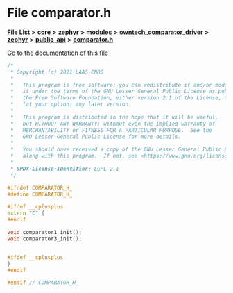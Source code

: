 

# File comparator.h

[**File List**](files.md) **>** [**core**](dir_771164b9325b04f1442f7a3ffa8ecb89.md) **>** [**zephyr**](dir_09002e7ce91f09aeb040dfd1861a47f4.md) **>** [**modules**](dir_6d0fb8ab814c517e7f155fb837e32f72.md) **>** [**owntech\_comparator\_driver**](dir_5e1fc12cba5504c19e6728f660c9416f.md) **>** [**zephyr**](dir_d1334978536d898e33969dcd9ce58335.md) **>** [**public\_api**](dir_cd6387a1b9260a1118a1ac8d0c26218a.md) **>** [**comparator.h**](comparator_8h.md)

[Go to the documentation of this file](comparator_8h.md)


```C++
/*
 * Copyright (c) 2021 LAAS-CNRS
 *
 *   This program is free software: you can redistribute it and/or modify
 *   it under the terms of the GNU Lesser General Public License as published by
 *   the Free Software Foundation, either version 2.1 of the License, or
 *   (at your option) any later version.
 *
 *   This program is distributed in the hope that it will be useful,
 *   but WITHOUT ANY WARRANTY; without even the implied warranty of
 *   MERCHANTABILITY or FITNESS FOR A PARTICULAR PURPOSE.  See the
 *   GNU Lesser General Public License for more details.
 *
 *   You should have received a copy of the GNU Lesser General Public License
 *   along with this program.  If not, see <https://www.gnu.org/licenses/>.
 *
 * SPDX-License-Identifier: LGPL-2.1
 */

#ifndef COMPARATOR_H_
#define COMPARATOR_H_

#ifdef __cplusplus
extern "C" {
#endif

void comparator1_init();
void comparator3_init();


#ifdef __cplusplus
}
#endif

#endif // COMPARATOR_H_
```


